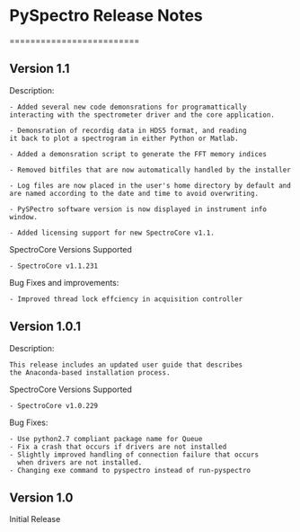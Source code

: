# PySpectro Release Notes
=========================

Version 1.1
-----------

Description:

    - Added several new code demonsrations for programattically 
    interacting with the spectrometer driver and the core application.
    
    - Demonsration of recordig data in HDS5 format, and reading
    it back to plot a spectrogram in either Python or Matlab.
    
    - Added a demonsration script to generate the FFT memory indices
    
    - Removed bitfiles that are now automatically handled by the installer
    
    - Log files are now placed in the user's home directory by default and
    are named according to the date and time to avoid overwriting.
    
    - PySPectro software version is now displayed in instrument info window.
    
    - Added licensing support for new SpectroCore v1.1. 

SpectroCore Versions Supported

    - SpectroCore v1.1.231

Bug Fixes and improvements:

    - Improved thread lock effciency in acquisition controller


Version 1.0.1
-------------

Description: 

    This release includes an updated user guide that describes 
    the Anaconda-based installation process.

SpectroCore Versions Supported

    - SpectroCore v1.0.229

Bug Fixes:

    - Use python2.7 compliant package name for Queue
    - Fix a crash that occurs if drivers are not installed
    - Slightly improved handling of connection failure that occurs 
      when drivers are not installed.
    - Changing exe command to pyspectro instead of run-pyspectro



Version 1.0
-----------
Initial Release


